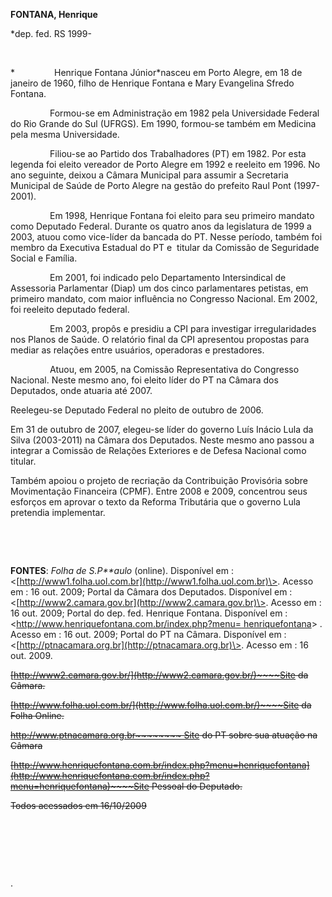 **FONTANA, Henrique**

\*dep. fed. RS 1999-

 

*                Henrique Fontana Júnior*nasceu em Porto Alegre, em 18
de janeiro de 1960, filho de Henrique Fontana e Mary Evangelina Sfredo
Fontana.

                Formou-se em Administração em 1982 pela Universidade
Federal do Rio Grande do Sul (UFRGS). Em 1990, formou-se também em
Medicina pela mesma Universidade.

                Filiou-se ao Partido dos Trabalhadores (PT) em 1982. Por
esta legenda foi eleito vereador de Porto Alegre em 1992 e reeleito em
1996. No ano seguinte, deixou a Câmara Municipal para assumir a
Secretaria Municipal de Saúde de Porto Alegre na gestão do prefeito Raul
Pont (1997-2001).

                Em 1998, Henrique Fontana foi eleito para seu primeiro
mandato como Deputado Federal. Durante os quatro anos da legislatura de
1999 a 2003, atuou como vice-líder da bancada do PT. Nesse período,
também foi membro da Executiva Estadual do PT e  titular da Comissão de
Seguridade Social e Família. 

                Em 2001, foi indicado pelo Departamento Intersindical de
Assessoria Parlamentar (Diap) um dos cinco parlamentares petistas, em
primeiro mandato, com maior influência no Congresso Nacional. Em 2002,
foi reeleito deputado federal.

                Em 2003, propôs e presidiu a CPI para investigar
irregularidades nos Planos de Saúde. O relatório final da CPI apresentou
propostas para mediar as relações entre usuários, operadoras e
prestadores.

                Atuou, em 2005, na Comissão Representativa do Congresso
Nacional. Neste mesmo ano, foi eleito líder do PT na Câmara dos
Deputados, onde atuaria até 2007.

Reelegeu-se Deputado Federal no pleito de outubro de 2006.

Em 31 de outubro de 2007, elegeu-se líder do governo Luís Inácio Lula da
Silva (2003-2011) na Câmara dos Deputados. Neste mesmo ano passou a
integrar a Comissão de Relações Exteriores e de Defesa Nacional como
titular.

Também apoiou o projeto de recriação da Contribuição Provisória sobre
Movimentação Financeira (CPMF). Entre 2008 e 2009, concentrou seus
esforços em aprovar o texto da Reforma Tributária que o governo Lula
pretendia implementar.

 

 

**FONTES**: *Folha de S.P**aulo* (online). Disponível em :
\<[http://www1.folha.uol.com.br](http://www1.folha.uol.com.br)\>. Acesso
em : 16 out. 2009; Portal da Câmara dos Deputados. Disponível em :
\<[http://www2.camara.gov.br](http://www2.camara.gov.br)\>. Acesso em :
16 out. 2009; Portal do dep. fed. Henrique Fontana. Disponível em
:\<[http://www.henriquefontana.com.br/index.php?menu=
henriquefontana](http://www.henriquefontana.com.br/index.php?menu=%20henriquefontana)\>
. Acesso em : 16 out. 2009; Portal do PT na Câmara. Disponível em :
\<[http://ptnacamara.org.br](http://ptnacamara.org.br)\>. Acesso em : 16
out. 2009.

~~[http://www2.camara.gov.br/](http://www2.camara.gov.br/)~~~~Site da
Câmara.~~

~~[http://www.folha.uol.com.br/](http://www.folha.uol.com.br/)~~~~Site
da Folha Online.~~

~~http://www.ptnacamara.org.br~~~~~~~~ Site do PT sobre sua atuação na
Câmara~~

~~[http://www.henriquefontana.com.br/index.php?menu=henriquefontana](http://www.henriquefontana.com.br/index.php?menu=henriquefontana)~~~~Site
Pessoal do Deputado.~~

~~Todos acessados em 16/10/2009~~

 

 

 

.

               

 
